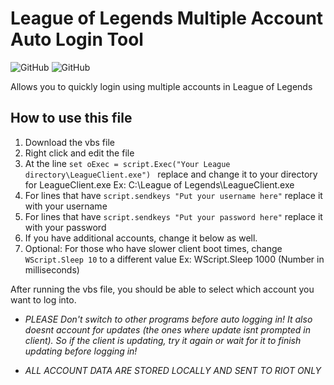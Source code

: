 # League of Legends Multiple Account Auto Login Tool
![GitHub](https://img.shields.io/badge/license-MIT-green) ![GitHub](https://img.shields.io/badge/language-VBScript-blue)

Allows you to quickly login using multiple accounts in League of Legends

## How to use this file
1. Download the vbs file
2. Right click and edit the file
3. At the line ```set oExec = script.Exec("Your League directory\LeagueClient.exe") ``` replace and change it to your directory for LeagueClient.exe  Ex: C:\League of Legends\LeagueClient.exe
4. For lines that have ```script.sendkeys "Put your username here"``` replace it with your username
5. For lines that have ```script.sendkeys "Put your password here"``` replace it with your password
6. If you have additional accounts, change it below as well.
7. Optional: For those who have slower client boot times, change ```WScript.Sleep 10``` to a different value Ex: WScript.Sleep 1000
(Number in milliseconds)

After running the vbs file, you should be able to select which account you want to log into. 
* *PLEASE Don't switch to other programs before auto logging in! It also doesnt account for updates (the ones where update isnt prompted in client). So if the client is updating, try it again or wait for it to finish updating before logging in!* 

* *ALL ACCOUNT DATA ARE STORED LOCALLY AND SENT TO RIOT ONLY*
